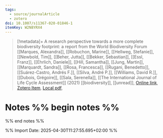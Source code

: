 ```yaml
---
tags:
  - source/journalArticle
  - zotero
doi: 10.1007/s11367-020-01846-1
itemKey: W2N8YRX4
---
```

>[!metadata]+
> A research perspective towards a more complete biodiversity footprint: a report from the World Biodiversity Forum
> [[Marques, Alexandra]], [[Robuchon, Marine]], [[Hellweg, Stefanie]], [[Newbold, Tim]], [[Beher, Jutta]], [[Bekker, Sebastian]], [[Essl, Franz]], [[Ehrlich, Daniele]], [[Hill, Samantha]], [[Jung, Martin]], [[Marquardt, Sandra]], [[Rosa, Francesca]], [[Rugani, Benedetto]], [[Suárez-Castro, Andrés F.]], [[Silva, André P.]], [[Williams, David R.]], [[Dubois, Grégoire]], [[Sala, Serenella]], 
> [[The International Journal of Life Cycle Assessment]] (2021)
> [[biodiversity]], [[unread]], 
> [Online link](https://doi.org/10.1007/s11367-020-01846-1), [Zotero Item](zotero://select/library/items/W2N8YRX4), [Local pdf](file://C:/Users/aburg/Documents/references/zotero/storage/FN4MWIM9/Marques2021_researchperspective.pdf), 

# Notes %% begin notes %%

%% end notes %%




%% Import Date: 2025-04-30T11:27:55.695+02:00 %%
